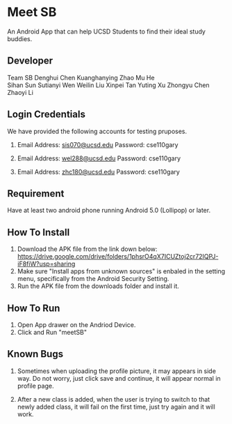 # Meet SB
An Android App that can help UCSD Students to find their ideal study buddies.

## Developer

Team SB
Denghui Chen		Kuanghanying Zhao	    Mu He	 
Sihan Sun		    Sutianyi Wen	      	Weilin Liu
Xinpei Tan		  Yuting Xu		          Zhongyu Chen	
Zhaoyi Li

## Login Credentials
We have provided the following accounts for testing pruposes.
1.  Email Address: sis070@ucsd.edu
    Password: cse110gary

2.  Email Address: wel288@ucsd.edu
    Password: cse110gary
    
3.  Email Address: zhc180@ucsd.edu
    Password: cse110gary

## Requirement
Have at least two android phone running Android 5.0 (Lollipop) or later.

## How To Install
1. Download the APK file from the link down below:
   https://drive.google.com/drive/folders/1phsrO4qX7ICUZtoj2cr72IQPJ-iF8fiW?usp=sharing
2. Make sure "Install apps from unknown sources" is enbaled in the setting menu, specifically from the Android Security Setting.
3. Run the APK file from the downloads folder and install it.

## How To Run
1. Open App drawer on the Andriod Device.
2. Click and Run "meetSB"

## Known Bugs
1. Sometimes when uploading the profile picture, it may appears in side way. Do not worry, just click save and continue, it will appear normal in profile page.

2. After a new class is added, when the user is trying to switch to that newly added class, it will fail on the first time, just try again and it will work.

